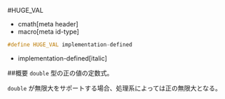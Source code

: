 #HUGE_VAL
* cmath[meta header]
* macro[meta id-type]

```cpp
#define HUGE_VAL implementation-defined
```
* implementation-defined[italic]

##概要
`double` 型の正の値の定数式。

`double` が無限大をサポートする場合、処理系によっては正の無限大となる。

